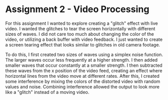 # Assignment 2 - Video Processing

For this assignment I wanted to explore creating a "glitch" effect with live video. I wanted the glitches to tear the screen horizontally with different sizes of waves. I did not care too much about changing the color of the video, or utilizing a back buffer with video feedback. I just wanted to create a screen tearing effect that looks similar to glitches in old camera footage.

To do this, I first created two sizes of waves using a simplex noise function. The larger waves occur less frequently at a higher strength. I then added smaller waves that occur constantly at a smaller strength. I then subtracted these waves from the x position of the video feed, creating an effect where horizontal lines from the video move at different rates. After this, I created some interference by mixing the colors of the distorted video with random values and noise. Combining interference allowed the output to look more like a "glitch" instead of a moving video.